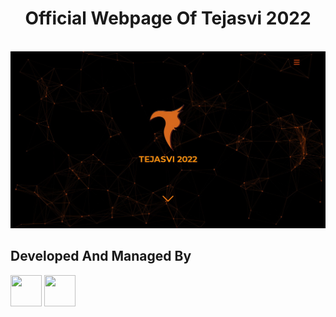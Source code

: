 # <div align="center"> Official Webpage Of Tejasvi 2022 </div>

<br>
<img style"pointer-events: none;" src="assets/homepage.jpg">
<br>

## Developed And Managed By
<img src="https://avatars.githubusercontent.com/ipuppyyt" height="50" width="50"> <img src="https://avatars.githubusercontent.com/apk-official" height="50" width="50"> 
